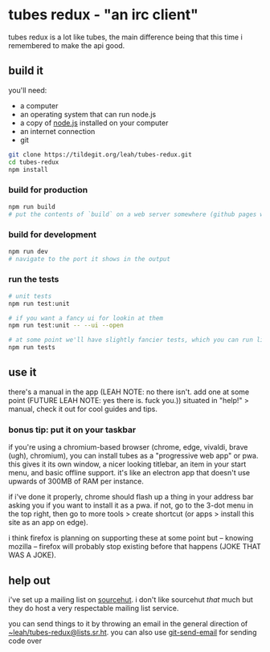 # tubes redux - "an irc client"

tubes redux is a lot like tubes, the main difference being that this time i remembered
to make the api good.

## build it

you'll need: 
- a computer
- an operating system that can run node.js
- a copy of [node.js](https://nodejs.org/) installed on your computer
- an internet connection
- git

```bash
git clone https://tildegit.org/leah/tubes-redux.git
cd tubes-redux
npm install
```

### build for production

```bash
npm run build
# put the contents of `build` on a web server somewhere (github pages works quite well).
```

### build for development

```bash
npm run dev
# navigate to the port it shows in the output
```

### run the tests

```bash
# unit tests
npm run test:unit

# if you want a fancy ui for lookin at them
npm run test:unit -- --ui --open

# at some point we'll have slightly fancier tests, which you can run like this.
npm run tests
```

## use it

there's a manual in the app (LEAH NOTE: no there isn't. add one at some point 
(FUTURE LEAH NOTE: yes there is. fuck you.)) situated in "help!" > manual, 
check it out for cool guides and tips.

### bonus tip: put it on your taskbar

if you're using a chromium-based browser (chrome, edge, vivaldi, brave (ugh), chromium),
you can install tubes as a "progressive web app" or pwa. this gives it its own window,
a nicer looking titlebar, an item in your start menu, and basic offline support. it's
like an electron app that doesn't use upwards of 300MB of RAM per instance.

if i've done it properly, chrome should flash up a thing in your address bar asking you
if you want to install it as a pwa. if not, go to the 3-dot menu in the top right,
then go to more tools > create shortcut (or apps > install this site as an app on edge). 

i think firefox is planning on supporting these at some point but – knowing mozilla –
firefox will probably stop existing before that happens (JOKE THAT WAS A JOKE).

## help out

i've set up a mailing list on [sourcehut](https://lists.sr.ht/~leah/tubes-redux).
i don't like sourcehut *that* much but they do host a very respectable mailing list service.

you can send things to it by throwing an email in the general direction of 
[~leah/tubes-redux@lists.sr.ht](mailto:~leah/tubes-redux@lists.sr.ht). you can also use
[git-send-email](https://git-send-email.io/) for sending code over